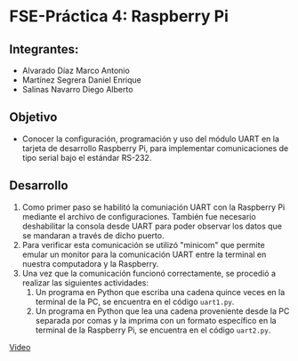 # FSE-Práctica 4: Raspberry Pi

## Integrantes:
* Alvarado Díaz Marco Antonio
* Martínez Segrera Daniel Enrique
* Salinas Navarro Diego Alberto

## Objetivo
* Conocer la configuración, programación y uso del módulo UART en la tarjeta de desarrollo Raspberry Pi, para implementar comunicaciones de tipo serial bajo el estándar RS-232.

## Desarrollo
1. Como primer paso se habilitó la comuniación UART con la Raspberry Pi mediante el archivo de configuraciones. También fue necesario deshabilitar la consola desde UART para poder observar los datos que se mandaran a través de dicho puerto.
1. Para verificar esta comunicación se utilizó "minicom" que permite emular un monitor para la comunicación UART entre la terminal en nuestra computadora y la Raspberry.
1. Una vez que la comunicación funcionó correctamente, se procedió a realizar las siguientes actividades:
   1. Un programa en Python que escriba una cadena quince veces en la terminal de la PC, se encuentra en el código `uart1.py`.
   1. Un programa en Python que lea una cadena proveniente desde la PC separada por comas y la imprima con un formato específico en la terminal de la Raspberry Pi, se encuentra en el código `uart2.py`.

[Video]()

